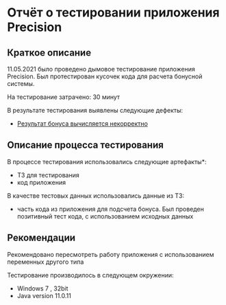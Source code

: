 # Отчёт о тестировании приложения Precision

## Краткое описание

11.05.2021 было проведено дымовое тестирование приложения Precision. Был протестирован кусочек кода для расчета бонусной системы.

На тестирование затрачено: 30 минут

В результате тестирования выявлены следующие дефекты:
* [Результат бонуса вычисляется некорректно](https://github.com/kassiopea-coder/java-hw12-Precision/issues/1)

## Описание процесса тестирования

В процессе тестирования использовались следующие артефакты*:
* ТЗ для тестирования
* код приложения 

  
В качестве тестовых данных использовались данные из ТЗ:
* часть кода из приложения для подсчета бонуса. Был проведен позитивный тест кода, с использованием исходных данных

## Рекомендации 
Рекомендовано пересмотреть работу приложения с использованием переменных другого типа

Тестирование производилось в следующем окружении:
* Windows 7 , 32bit
* Java version 11.0.11
